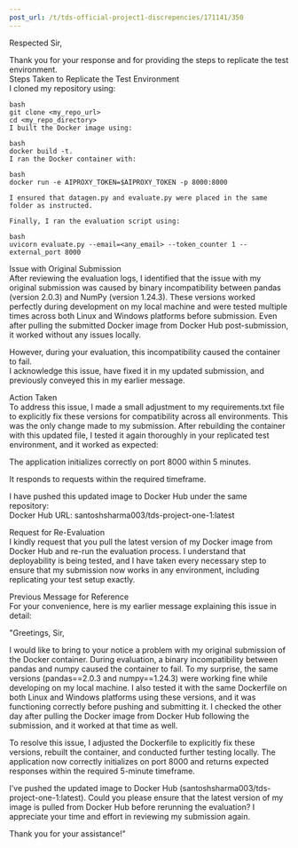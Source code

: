 ```yaml
---
post_url: /t/tds-official-project1-discrepencies/171141/350
---
```

Respected Sir,

Thank you for your response and for providing the steps to replicate the test environment.  
Steps Taken to Replicate the Test Environment  
I cloned my repository using:

```
bash
git clone <my_repo_url>
cd <my_repo_directory>
I built the Docker image using:

bash
docker build -t.
I ran the Docker container with:

bash
docker run -e AIPROXY_TOKEN=$AIPROXY_TOKEN -p 8000:8000

I ensured that datagen.py and evaluate.py were placed in the same folder as instructed.

Finally, I ran the evaluation script using:

bash
uvicorn evaluate.py --email=<any_email> --token_counter 1 --external_port 8000

```

Issue with Original Submission  
After reviewing the evaluation logs, I identified that the issue with my original submission was caused by binary incompatibility between pandas (version 2.0.3) and NumPy (version 1.24.3). These versions worked perfectly during development on my local machine and were tested multiple times across both Linux and Windows platforms before submission. Even after pulling the submitted Docker image from Docker Hub post-submission, it worked without any issues locally.

However, during your evaluation, this incompatibility caused the container to fail.  
I acknowledge this issue, have fixed it in my updated submission, and previously conveyed this in my earlier message.

Action Taken  
To address this issue, I made a small adjustment to my requirements.txt file to explicitly fix these versions for compatibility across all environments. This was the only change made to my submission. After rebuilding the container with this updated file, I tested it again thoroughly in your replicated test environment, and it worked as expected:

The application initializes correctly on port 8000 within 5 minutes.

It responds to requests within the required timeframe.

I have pushed this updated image to Docker Hub under the same repository:  
Docker Hub URL: santoshsharma003/tds-project-one-1:latest

Request for Re-Evaluation  
I kindly request that you pull the latest version of my Docker image from Docker Hub and re-run the evaluation process. I understand that deployability is being tested, and I have taken every necessary step to ensure that my submission now works in any environment, including replicating your test setup exactly.

Previous Message for Reference  
For your convenience, here is my earlier message explaining this issue in detail:

"Greetings, Sir,

I would like to bring to your notice a problem with my original submission of the Docker container. During evaluation, a binary incompatibility between pandas and numpy caused the container to fail. To my surprise, the same versions (pandas==2.0.3 and numpy==1.24.3) were working fine while developing on my local machine. I also tested it with the same Dockerfile on both Linux and Windows platforms using these versions, and it was functioning correctly before pushing and submitting it. I checked the other day after pulling the Docker image from Docker Hub following the submission, and it worked at that time as well.

To resolve this issue, I adjusted the Dockerfile to explicitly fix these versions, rebuilt the container, and conducted further testing locally. The application now correctly initializes on port 8000 and returns expected responses within the required 5-minute timeframe.

I’ve pushed the updated image to Docker Hub (santoshsharma003/tds-project-one-1:latest). Could you please ensure that the latest version of my image is pulled from Docker Hub before rerunning the evaluation? I appreciate your time and effort in reviewing my submission again.

Thank you for your assistance!"